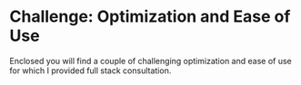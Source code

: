 # Challenge: Optimization and Ease of Use

Enclosed you will find a couple of challenging optimization and ease of use for which I provided full stack consultation.
